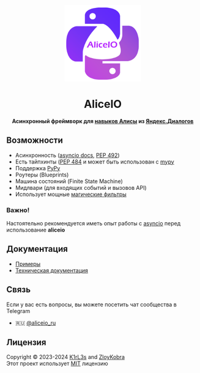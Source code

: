 <p align="center">
  <a href="https://github.com/K1rl3s/aliceio">
    <img width="200px" height="200px" alt="aliceio" src="https://raw.githubusercontent.com/K1rL3s/aliceio/docs/docs/_static/logo_aliceio_trans_text.png">
  </a>
</p>
<h1 align="center">
  AliceIO
</h1>

<!-- Сюда картиночки маленькие -->

<p align="center">
    <b>
        Асинхронный фреймворк для
        <a href="https://dialogs.yandex.ru/store">навыков Алисы</a>
        из
        <a href="https://dialogs.yandex.ru/development">Яндекс.Диалогов</a>
    </b>
</p>

## Возможности
- Асинхронность ([asyncio docs](https://docs.python.org/3/library/asyncio.html), [PEP 492](http://www.python.org/dev/peps/pep-0492))
- Есть тайпхинты ([PEP 484](http://www.python.org/dev/peps/pep-0484) и может быть использован с [mypy](http://mypy-lang.org/)
- Поддержка [PyPy](https://www.pypy.org/)
- Роутеры (Blueprints)
- Машина состояний (Finite State Machine)
- Мидлвари (для входящих событий и вызовов API)
- Использует мощные [магические фильтры](https://github.com/aiogram/magic-filter)


### Важно!
Настоятельно рекомендуется иметь опыт работы с [asyncio](https://docs.python.org/3/library/asyncio.html) перед использование **aliceio**


## Документация
- [Примеры](https://github.com/aliceio/aliceio/tree/master/examples)
- [Техническая документация](https://aliceio.readthedocs.io/)

## Связь
Если у вас есть вопросы, вы можете посетить чат сообщества в Telegram
-   🇷🇺 [\@aliceio_ru](https://t.me/aliceio_ru)


## Лицензия
Copyright © 2023-2024 [K1rL3s](https://github.com/K1rL3s) and [ZloyKobra](https://github.com/ZloyKobra) \
Этот проект использует [MIT](https://github.com/K1rL3s/aliceio/blob/master/LICENSE) лицензию
